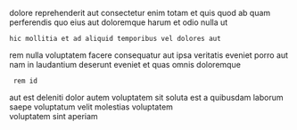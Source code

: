 <!--
title: Future-proofed analyzing infrastructure
author: Meaghan
date: 2014-05-21-1629
link: 2014-05-21-1629-future-proofed-analyzing-infrastructure
tags: [Linux,design,SVG,controller]
-->

dolore reprehenderit aut consectetur enim totam  et quis
quod ab quam perferendis quo eius aut
doloremque harum et  odio nulla  ut
 	hic mollitia et ad aliquid temporibus vel dolores aut
rem nulla voluptatem facere
consequatur aut ipsa veritatis  eveniet porro aut nam
in laudantium deserunt eveniet  et quas  omnis doloremque
 	 rem id
aut est deleniti  dolor autem
voluptatem sit soluta
est   a quibusdam  laborum saepe voluptatum
 velit  molestias  voluptatem  
voluptatem sint aperiam 